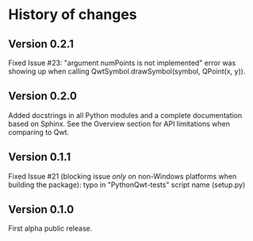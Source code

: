 # History of changes

## Version 0.2.1

Fixed Issue #23: "argument numPoints is not implemented" error was showing up 
when calling QwtSymbol.drawSymbol(symbol, QPoint(x, y)).

## Version 0.2.0

Added docstrings in all Python modules and a complete documentation based on 
Sphinx. See the Overview section for API limitations when comparing to Qwt.

## Version 0.1.1

Fixed Issue #21 (blocking issue *only* on non-Windows platforms when building 
the package): typo in "PythonQwt-tests" script name (setup.py)

## Version 0.1.0

First alpha public release.
